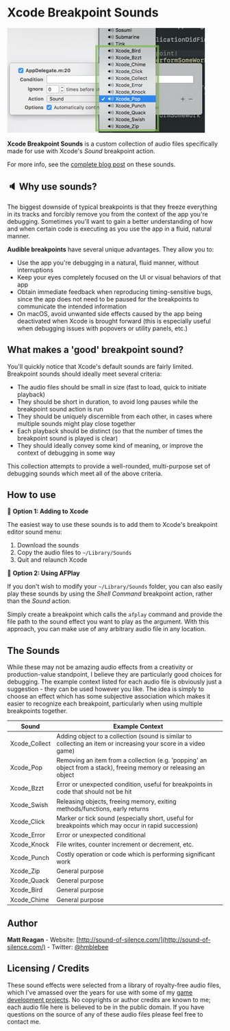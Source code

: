 # Xcode Breakpoint Sounds

![Sounds](/xcode_debug_sounds.png?raw=true "Sounds")

**Xcode Breakpoint Sounds** is a custom collection of audio files specifically made for use with Xcode's _Sound_ breakpoint action.

For more info, see the [complete blog post](http://sound-of-silence.com/?article=20170306) on these sounds.

## :speaker: Why use sounds?

The biggest downside of typical breakpoints is that they freeze everything in its tracks and forcibly remove you from the context of the app you're debugging. Sometimes you'll want to gain a better understanding of how and when certain code is executing as you use the app in a fluid, natural manner.

**Audible breakpoints** have several unique advantages. They allow you to:

- Use the app you're debugging in a natural, fluid manner, without interruptions
- Keep your eyes completely focused on the UI or visual behaviors of that app
- Obtain immediate feedback when reproducing timing-sensitive bugs, since the app does not need to be paused for the breakpoints to communicate the intended information
- On macOS, avoid unwanted side effects caused by the app being deactivated when Xcode is brought forward (this is especially useful when debugging issues with popovers or utility panels, etc.)

## What makes a 'good' breakpoint sound?

You'll quickly notice that Xcode's default sounds are fairly limited. Breakpoint sounds should ideally meet several criteria:

- The audio files should be small in size (fast to load, quick to initiate playback)
- They should be short in duration, to avoid long pauses while the breakpoint sound action is run
- They should be uniquely discernible from each other, in cases where multiple sounds might play close together
- Each playback should be distinct (so that the number of times the breakpoint sound is played is clear)
- They should ideally convey some kind of meaning, or improve the context of debugging in some way

This collection attempts to provide a well-rounded, multi-purpose set of debugging sounds which meet all of the above criteria.

## How to use

:large_orange_diamond: **Option 1: Adding to Xcode**

The easiest way to use these sounds is to add them to Xcode's breakpoint editor sound menu:

1. Download the sounds
2. Copy the audio files to `~/Library/Sounds`
3. Quit and relaunch Xcode

:large_orange_diamond: **Option 2: Using AFPlay**

If you don't wish to modify your `~/Library/Sounds` folder, you can also easily play these sounds by using the _Shell Command_ breakpoint action, rather than the _Sound_ action.

Simply create a breakpoint which calls the `afplay` command and provide the file path to the sound effect you want to play as the argument. With this approach, you can make use of any arbitrary audio file in any location.

## The Sounds


While these may not be amazing audio effects from a creativity or production-value standpoint, I believe they are particularly good choices for debugging. The example context listed for each audio file is obviously just a suggestion - they can be used however you like. The idea is simply to choose an effect which has some subjective association which makes it easier to recognize each breakpoint, particularly when using multiple breakpoints together. 

| Sound | Example Context |
| --- | --- |
| Xcode_Collect | Adding object to a collection (sound is similar to collecting an item or increasing your score in a video game) |
| Xcode_Pop | Removing an item from a collection (e.g. 'popping' an object from a stack), freeing memory or releasing an object |
| Xcode_Bzzt | Error or unexpected condition, useful for breakpoints in code that should not be hit |
| Xcode_Swish | Releasing objects, freeing memory, exiting methods/functions, early returns |
| Xcode_Click | Marker or tick sound (especially short, useful for breakpoints which may occur in rapid succession) |
| Xcode_Error | Error or unexpected conditional |
| Xcode_Knock | File writes, counter increment or decrement, etc. |
| Xcode_Punch | Costly operation or code which is performing significant work |
| Xcode_Zip | General purpose |
| Xcode_Quack | General purpose |
| Xcode_Bird | General purpose |
| Xcode_Chime | General purpose |

## Author

**Matt Reagan** - Website: [http://sound-of-silence.com/](http://sound-of-silence.com/) - Twitter: [@hmblebee](https://twitter.com/hmblebee)

## Licensing / Credits

These sound effects were selected from a library of royalty-free audio files, which I've amassed over the years for use with some of my [game development projects](http://sound-of-silence.com/?page=gamedev). No copyrights or author credits are known to me; each audio file here is believed to be in the public domain. If you have questions on the source of any of these audio files please feel free to contact me.

